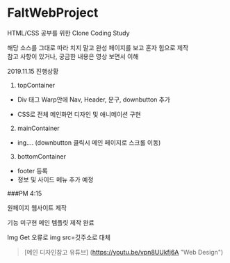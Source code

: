 # FaltWebProject

HTML/CSS 공부를 위한 Clone Coding Study<br>

해당 소스를 그대로 따라 치지 말고 완성 페이지를 보고 혼자 힘으로 제작<br>
참고 사항이 있거나, 궁금한 내용은 영상 보면서 이해

2019.11.15 진행상황
1. topContainer
- Div 태그 Warp안에 Nav, Header, 문구, downbutton 추가

- CSS로 전체 메인화면 디자인 및 애니메이션 구현

2. mainContainer
- ing.... (downbutton 클릭시 메인 페이지로 스크롤 이동)

3. bottomContainer
- footer 등록
- 정보 및 사이드 메뉴 추가 예정

###PM 4:15

원페이지 웹사이트 제작

기능 미구현 메인 템플릿 제작 완료

Img Get 오류로 img src=깃주소로 대체




> [메인 디자인참고 유튜브] (https://youtu.be/vpn8UUkfj6A "Web Design")
